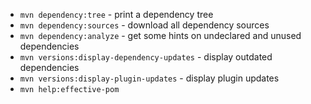 - `mvn dependency:tree` - print a dependency tree
- `mvn dependency:sources` - download all dependency sources
- `mvn dependency:analyze` - get some hints on undeclared and unused dependencies
- `mvn versions:display-dependency-updates` - display outdated dependencies
- `mvn versions:display-plugin-updates` - display plugin updates
- `mvn help:effective-pom`
